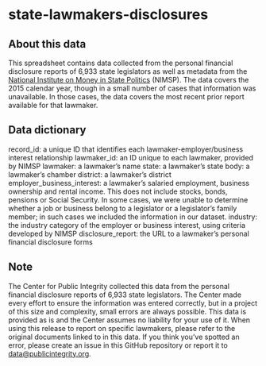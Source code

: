 # state-lawmakers-disclosures

## About this data
This spreadsheet contains data collected from the personal financial disclosure reports of 6,933 state legislators as well as metadata from the [National Institute on Money in State Politics](https://www.followthemoney.org) (NIMSP). The data covers the 2015 calendar year, though in a small number of cases that information was unavailable. In those cases, the data covers the most recent prior report available for that lawmaker.

## Data dictionary
record_id: a unique ID that identifies each lawmaker-employer/business interest relationship
lawmaker_id: an ID unique to each lawmaker, provided by NIMSP
lawmaker: a lawmaker’s name
state: a lawmaker’s state
body: a lawmaker’s chamber
district: a lawmaker’s district
employer_business_interest: a lawmaker’s salaried employment, business ownership and rental income. This does not include stocks, bonds, pensions or Social Security. In some cases, we were unable to determine whether a job or business belong to a legislator or a legislator’s family member; in such cases we included the information in our dataset.
industry: the industry category of the employer or business interest, using criteria developed by NIMSP
disclosure_report: the URL to a lawmaker’s personal financial disclosure forms

## Note
The Center for Public Integrity collected this data from the personal financial disclosure reports of 6,933 state legislators. The Center made every effort to ensure the information was entered correctly, but in a project of this size and complexity, small errors are always possible. This data is provided as is and the Center assumes no liability for your use of it. When using this release to report on specific lawmakers, please refer to the original documents linked to in this data. If you think you’ve spotted an error, please create an issue in this GitHub repository or report it to [data@publicintegrity.org](mailto:data@publicintegrity.org).
